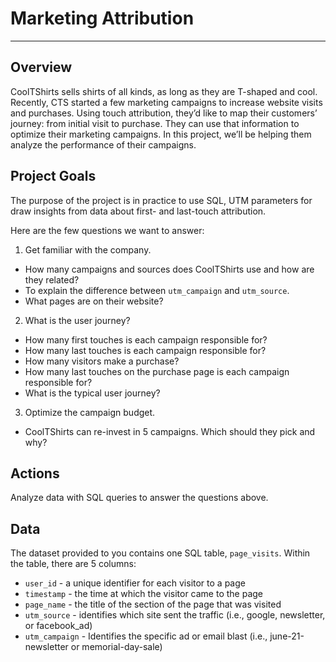 # Marketing Attribution
***

## Overview
CoolTShirts sells shirts of all kinds, as long as they are T-shaped and cool. Recently, CTS started a few marketing campaigns to increase website visits and purchases. Using touch attribution, they’d like to map their customers’ journey: from initial visit to purchase. They can use that information to optimize their marketing campaigns.
In this project, we’ll be helping them analyze the performance of their campaigns.

## Project Goals

The purpose of the project is in practice to use SQL, UTM parameters for draw insights from data about first- and last-touch attribution.

Here are the few questions we want to answer:

1. Get familiar with the company.
* How many campaigns and sources does CoolTShirts use and how are they related?
* To explain the difference between `utm_campaign` and `utm_source`.
* What pages are on their website?

2. What is the user journey?
* How many first touches is each campaign responsible for?
* How many last touches is each campaign responsible for?
* How many visitors make a purchase?
* How many last touches on the purchase page is each campaign responsible for?
* What is the typical user journey?

3. Optimize the campaign budget.
* CoolTShirts can re-invest in 5 campaigns. Which should they pick and why?

## Actions
Analyze data with SQL queries to answer the questions above.

## Data

The dataset provided to you contains one SQL table, `page_visits`. Within the table, there are 5 columns:

 - `user_id` - a unique identifier for each visitor to a page
 - `timestamp` - the time at which the visitor came to the page
 - `page_name` - the title of the section of the page that was visited
 - `utm_source` - identifies which site sent the traffic (i.e., google, newsletter, or facebook_ad)
 - `utm_campaign` - Identifies the specific ad or email blast (i.e., june-21-newsletter or memorial-day-sale)